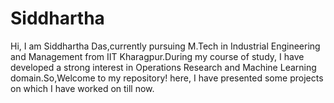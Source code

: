 # Siddhartha
Hi, I am Siddhartha Das,currently pursuing M.Tech in Industrial Engineering and Management from IIT Kharagpur.During my course of study, I have developed a strong interest in Operations Research and Machine Learning domain.So,Welcome to my repository! here, I have presented some projects on which I have worked on till now.
